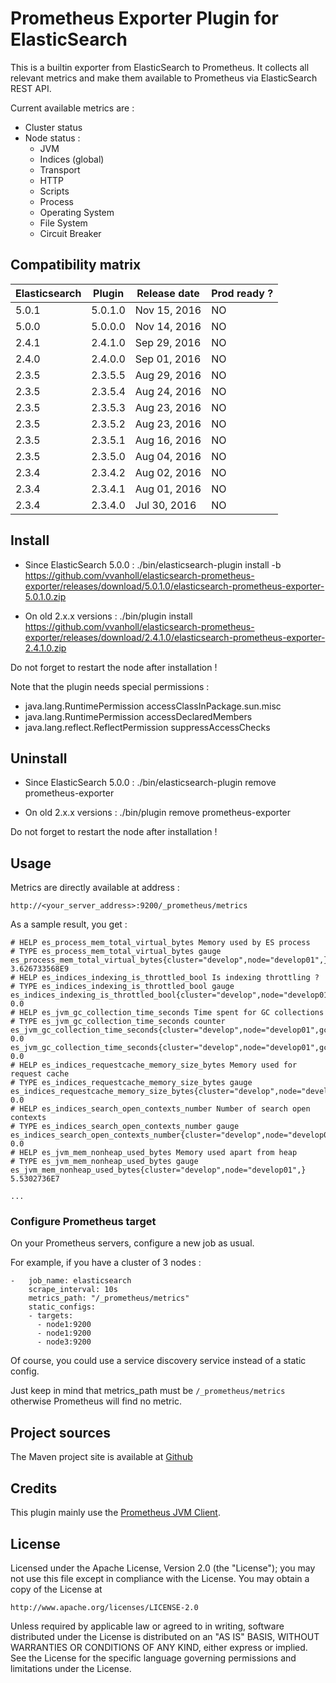 # Prometheus Exporter Plugin for ElasticSearch

This is a builtin exporter from ElasticSearch to Prometheus.
It collects all relevant metrics and make them available to Prometheus via ElasticSearch REST API.

Current available metrics are :

- Cluster status
- Node status :
    - JVM
    - Indices (global)
    - Transport
    - HTTP
    - Scripts
    - Process
    - Operating System
    - File System
    - Circuit Breaker

## Compatibility matrix

| Elasticsearch  | Plugin         | Release date | Prod ready ? |
| -------------- | -------------- | ------------ | ------------ |
| 5.0.1          | 5.0.1.0        | Nov 15, 2016 | NO           |
| 5.0.0          | 5.0.0.0        | Nov 14, 2016 | NO           |
| 2.4.1          | 2.4.1.0        | Sep 29, 2016 | NO           |
| 2.4.0          | 2.4.0.0        | Sep 01, 2016 | NO           |
| 2.3.5          | 2.3.5.5        | Aug 29, 2016 | NO           |
| 2.3.5          | 2.3.5.4        | Aug 24, 2016 | NO           |
| 2.3.5          | 2.3.5.3        | Aug 23, 2016 | NO           |
| 2.3.5          | 2.3.5.2        | Aug 23, 2016 | NO           |
| 2.3.5          | 2.3.5.1        | Aug 16, 2016 | NO           |
| 2.3.5          | 2.3.5.0        | Aug 04, 2016 | NO           |
| 2.3.4          | 2.3.4.2        | Aug 02, 2016 | NO           |
| 2.3.4          | 2.3.4.1        | Aug 01, 2016 | NO           |
| 2.3.4          | 2.3.4.0        | Jul 30, 2016 | NO           |

## Install

- Since ElasticSearch 5.0.0 :
    ./bin/elasticsearch-plugin install -b https://github.com/vvanholl/elasticsearch-prometheus-exporter/releases/download/5.0.1.0/elasticsearch-prometheus-exporter-5.0.1.0.zip

- On old 2.x.x versions :
    ./bin/plugin install https://github.com/vvanholl/elasticsearch-prometheus-exporter/releases/download/2.4.1.0/elasticsearch-prometheus-exporter-2.4.1.0.zip

Do not forget to restart the node after installation !

Note that the plugin needs special permissions :

- java.lang.RuntimePermission accessClassInPackage.sun.misc
- java.lang.RuntimePermission accessDeclaredMembers
- java.lang.reflect.ReflectPermission suppressAccessChecks

## Uninstall

- Since ElasticSearch 5.0.0 :
    ./bin/elasticsearch-plugin remove prometheus-exporter

- On old 2.x.x versions :
    ./bin/plugin remove prometheus-exporter

Do not forget to restart the node after installation !

## Usage

Metrics are directly available at address :

    http://<your_server_address>:9200/_prometheus/metrics

As a sample result, you get :

```
# HELP es_process_mem_total_virtual_bytes Memory used by ES process
# TYPE es_process_mem_total_virtual_bytes gauge
es_process_mem_total_virtual_bytes{cluster="develop",node="develop01",} 3.626733568E9
# HELP es_indices_indexing_is_throttled_bool Is indexing throttling ?
# TYPE es_indices_indexing_is_throttled_bool gauge
es_indices_indexing_is_throttled_bool{cluster="develop",node="develop01",} 0.0
# HELP es_jvm_gc_collection_time_seconds Time spent for GC collections
# TYPE es_jvm_gc_collection_time_seconds counter
es_jvm_gc_collection_time_seconds{cluster="develop",node="develop01",gc="old",} 0.0
es_jvm_gc_collection_time_seconds{cluster="develop",node="develop01",gc="young",} 0.0
# HELP es_indices_requestcache_memory_size_bytes Memory used for request cache
# TYPE es_indices_requestcache_memory_size_bytes gauge
es_indices_requestcache_memory_size_bytes{cluster="develop",node="develop01",} 0.0
# HELP es_indices_search_open_contexts_number Number of search open contexts
# TYPE es_indices_search_open_contexts_number gauge
es_indices_search_open_contexts_number{cluster="develop",node="develop01",} 0.0
# HELP es_jvm_mem_nonheap_used_bytes Memory used apart from heap
# TYPE es_jvm_mem_nonheap_used_bytes gauge
es_jvm_mem_nonheap_used_bytes{cluster="develop",node="develop01",} 5.5302736E7

...
```

### Configure Prometheus target

On your Prometheus servers, configure a new job as usual.

For example, if you have a cluster of 3 nodes :

```
-   job_name: elasticsearch
    scrape_interval: 10s
    metrics_path: "/_prometheus/metrics"
    static_configs:
    - targets:
      - node1:9200
      - node1:9200
      - node3:9200
```

Of course, you could use a service discovery service instead of a static config.

Just keep in mind that metrics_path must be `/_prometheus/metrics` otherwise Prometheus will find no metric.

## Project sources

The Maven project site is available at [Github](https://github.com/vvanholl/elasticsearch-prometheus-exporter)

## Credits

This plugin mainly use the [Prometheus JVM Client](https://github.com/prometheus/client_java).

## License

Licensed under the Apache License, Version 2.0 (the "License");
you may not use this file except in compliance with the License.
You may obtain a copy of the License at

    http://www.apache.org/licenses/LICENSE-2.0

Unless required by applicable law or agreed to in writing, software
distributed under the License is distributed on an "AS IS" BASIS,
WITHOUT WARRANTIES OR CONDITIONS OF ANY KIND, either express or implied.
See the License for the specific language governing permissions and
limitations under the License.
